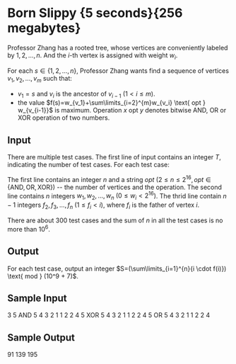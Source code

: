 # Born Slippy {5 seconds}{256 megabytes}

Professor Zhang has a rooted tree, whose vertices are conveniently labeled by $1,2,...,n$. And the $i$-th vertex is assigned with weight $w_i$.

For each $s \in \{1,2,...,n\}$, Professor Zhang wants find a sequence of vertices $v_1,v_2,...,v_m$ such that:

+ $v_1=s$ and $v_i$ is the ancestor of $v_{i-1}$ $(1 < i \le m)$.
+ the value $f(s)=w_{v_1}+\sum\limits_{i=2}^{m}w_{v_i} \text{ opt } w_{v_{i-1}}$ is maximum. Operation $x \text{ opt } y$ denotes bitwise AND, OR or XOR operation of two numbers.

## Input

There are multiple test cases. The first line of input contains an integer $T$, indicating the number of test cases. For each test case:

The first line contains an integer $n$ and a string $opt$ $(2 \le n \le 2^{16}, opt \in \{\text{AND}, \text{OR}, \text{XOR}\}$) -- the number of vertices and the operation. The second line contains $n$ integers $w_1,w_2,...,w_n$ $(0 \le w_i < 2^{16})$. The thrid line contain $n-1$ integers $f_2,f_3,...,f_n$ $(1 \le f_i < i)$, where $f_i$ is the father of vertex $i$.

There are about $300$ test cases and the sum of $n$ in all the test cases is no more than $10^6$.

## Output

For each test case, output an integer $S=(\sum\limits_{i=1}^{n}{i \cdot f(i)}) \text{ mod } (10^9 + 7)$.

## Sample Input

3
5 AND
5 4 3 2 1
1 2 2 4
5 XOR
5 4 3 2 1
1 2 2 4
5 OR
5 4 3 2 1
1 2 2 4

## Sample Output

91
139
195
